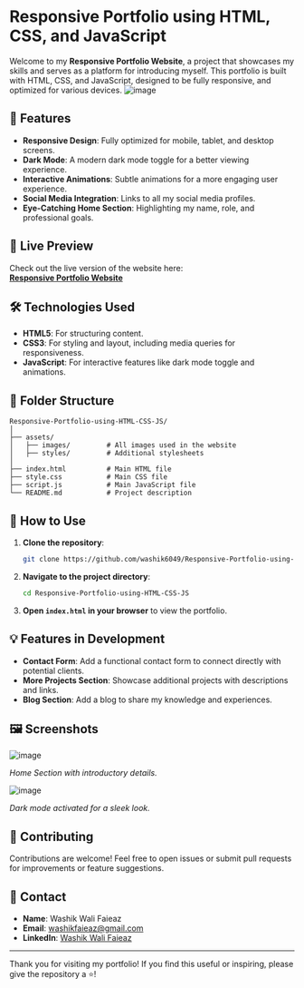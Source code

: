 
# Responsive Portfolio using HTML, CSS, and JavaScript

Welcome to my **Responsive Portfolio Website**, a project that showcases my skills and serves as a platform for introducing myself. This portfolio is built with HTML, CSS, and JavaScript, designed to be fully responsive, and optimized for various devices.
![image](https://github.com/user-attachments/assets/61b21ffa-da65-4eaa-b4dd-cd844a9b022f)

## 🌟 Features

- **Responsive Design**: Fully optimized for mobile, tablet, and desktop screens.
- **Dark Mode**: A modern dark mode toggle for a better viewing experience.
- **Interactive Animations**: Subtle animations for a more engaging user experience.
- **Social Media Integration**: Links to all my social media profiles.
- **Eye-Catching Home Section**: Highlighting my name, role, and professional goals.

## 🔗 Live Preview

Check out the live version of the website here:  
[**Responsive Portfolio Website**](https://washik6049.github.io/Responsive-Portfolio-using-HTML-CSS-JS/)

## 🛠️ Technologies Used

- **HTML5**: For structuring content.
- **CSS3**: For styling and layout, including media queries for responsiveness.
- **JavaScript**: For interactive features like dark mode toggle and animations.

## 📂 Folder Structure

```
Responsive-Portfolio-using-HTML-CSS-JS/
│
├── assets/
│   ├── images/         # All images used in the website
│   ├── styles/         # Additional stylesheets
│
├── index.html          # Main HTML file
├── style.css           # Main CSS file
├── script.js           # Main JavaScript file
└── README.md           # Project description
```

## 🚀 How to Use

1. **Clone the repository**:
   ```bash
   git clone https://github.com/washik6049/Responsive-Portfolio-using-HTML-CSS-JS.git
   ```

2. **Navigate to the project directory**:
   ```bash
   cd Responsive-Portfolio-using-HTML-CSS-JS
   ```

3. **Open `index.html` in your browser** to view the portfolio.

## 💡 Features in Development

- **Contact Form**: Add a functional contact form to connect directly with potential clients.
- **More Projects Section**: Showcase additional projects with descriptions and links.
- **Blog Section**: Add a blog to share my knowledge and experiences.

## 🖼️ Screenshots

![image](https://github.com/user-attachments/assets/26696d1e-0a42-447d-9e71-f06b539860b6)

*Home Section with introductory details.*

![image](https://github.com/user-attachments/assets/4ac1a781-2530-4df5-ace8-ecf4af7d1da6)

*Dark mode activated for a sleek look.*

## 🤝 Contributing

Contributions are welcome! Feel free to open issues or submit pull requests for improvements or feature suggestions.

## 📧 Contact

- **Name**: Washik Wali Faieaz  
- **Email**: [washikfaieaz@gmail.com](mailto:washikfaieaz@gmail.com)  
- **LinkedIn**: [Washik Wali Faieaz](https://www.linkedin.com/in/washik-wali-faieaz-169a78263)

---

Thank you for visiting my portfolio! If you find this useful or inspiring, please give the repository a ⭐!

